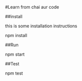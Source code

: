 #Learn from chai aur code

##install

this is some installation instructions

npm install

##Run

npm start

##Test 

npm test
